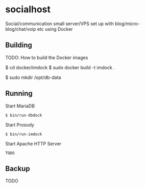 socialhost
==========

Social/communication small server/VPS set up with blog/micro-blog/chat/voip etc using Docker


## Building

TODO: How to build the Docker images


$ cd docker/imdock
$ sudo docker build -t imdock .

$ sudo mkdir /opt/db-data


## Running

Start MariaDB
```
$ bin/run-dbdock
```

Start Prosody
```
$ bin/run-imdock
```

Start Apache HTTP Server
```
TODO
```

## Backup
TODO
